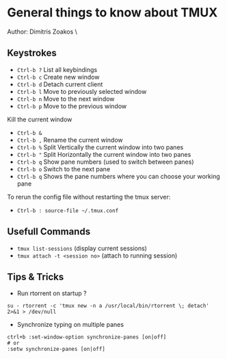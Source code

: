 # General things to know about TMUX
Author: Dimitris Zoakos \


## Keystrokes

   * `Ctrl-b ?` List all keybindings
   * `Ctrl-b c` Create new window
   * `Ctrl-b d` Detach current client
   * `Ctrl-b l` Move to previously selected window
   * `Ctrl-b n` Move to the next window
   * `Ctrl-b p` Move to the previous window

Kill the current window
   * `Ctrl-b &`
   * `Ctrl-b ,` Rename the current window
   * `Ctrl-b %` Split Vertically the current window into two panes
   * `Ctrl-b "` Split Horizontally the current window into two panes
   * `Ctrl-b q` Show pane numbers (used to switch between panes)
   * `Ctrl-b o` Switch to the next pane
   * `Ctrl-b q` Shows the pane numbers where you can choose your working pane


To rerun the config file without restarting the tmux server:
   * `Ctrl-b : source-file ~/.tmux.conf`

## Usefull Commands
   * `tmux list-sessions` (display current sessions)
   * `tmux attach -t <session no>` (attach to running session)


## Tips & Tricks
* Run rtorrent on startup ?
```shell
su - rtorrent -c 'tmux new -n a /usr/local/bin/rtorrent \; detach' 2>&1 > /dev/null
```

* Synchronize typing on multiple panes
```shell
ctrl+b :set-window-option synchronize-panes [on|off]
# or
:setw synchronize-panes [on|off]
```
